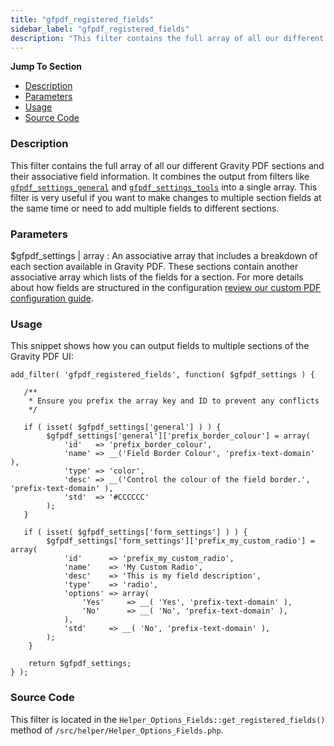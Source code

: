 ```yaml
---
title: "gfpdf_registered_fields"
sidebar_label: "gfpdf_registered_fields"
description: "This filter contains the full array of all our different Gravity PDF sections and their associative field information. "
---
```


**Jump To Section**

* [Description](#description)
* [Parameters](#parameters)
* [Usage](#usage)
* [Source Code](#source-code)

### Description 

This filter contains the full array of all our different Gravity PDF sections and their associative field information. It combines the output from filters like [`gfpdf_settings_general`](https://gravitypdf.com/documentation/v4/gfpdf_settings_general/) and [`gfpdf_settings_tools`](https://gravitypdf.com/documentation/v4/gfpdf_settings_tools/) into a single array. This filter is very useful if you want to make changes to multiple section fields at the same time or need to add multiple fields to different sections. 

### Parameters 

$gfpdf_settings | array
:    An associative array that includes a breakdown of each section available in Gravity PDF. These sections contain another associative array which lists of the fields for a section. For more details about how fields are structured in the configuration [review our custom PDF configuration guide](developer-template-configuration-and-image.md#custom-fields).

### Usage 

This snippet shows how you can output fields to multiple sections of the Gravity PDF UI:

```.language-php
add_filter( 'gfpdf_registered_fields', function( $gfpdf_settings ) {

   /**
    * Ensure you prefix the array key and ID to prevent any conflicts
    */

   if ( isset( $gfpdf_settings['general'] ) ) {
   		$gfpdf_settings['general']['prefix_border_colour'] = array(
	        'id'   => 'prefix_border_colour',
	        'name' => __('Field Border Colour', 'prefix-text-domain' ),
	        'type' => 'color',
	        'desc' => __('Control the colour of the field border.', 'prefix-text-domain' ),
	        'std'  => '#CCCCCC'
    	);
   }

   if ( isset( $gfpdf_settings['form_settings'] ) ) {
		$gfpdf_settings['form_settings']['prefix_my_custom_radio'] = array(
	        'id'      => 'prefix_my_custom_radio',
	        'name'    => 'My Custom Radio',
	        'desc'    => 'This is my field description',
	        'type'    => 'radio',
	        'options' => array(
	            'Yes'     => __( 'Yes', 'prefix-text-domain' ),
	            'No'      => __( 'No', 'prefix-text-domain' ),
	        ),
	        'std'     => __( 'No', 'prefix-text-domain' ),
    	);
    }

    return $gfpdf_settings;
} );

```

### Source Code 

This filter is located in the `Helper_Options_Fields::get_registered_fields()` method of `/src/helper/Helper_Options_Fields.php`.